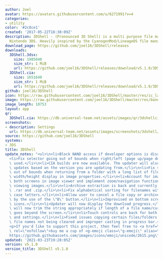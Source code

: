 ```yaml
---
author: Joel
avatar: https://avatars.githubusercontent.com/u/6271991?v=4
categories:
- utility
color: '#2c8ce1'
created: '2017-05-22T18:38:09Z'
description: 3DShell - (Pronounced 3D Shell) is a multi purpose file manager for the
  Nintendo 3DS. Heavily inspired by the CyanogenMod/LineageOS file manager.
download_page: https://github.com/joel16/3DShell/releases
downloads:
  3DShell.3dsx:
    size: 1985040
    size_str: 1 MiB
    url: https://github.com/joel16/3DShell/releases/download/v5.1.0/3DShell.3dsx
  3DShell.cia:
    size: 1651648
    size_str: 1 MiB
    url: https://github.com/joel16/3DShell/releases/download/v5.1.0/3DShell.cia
github: joel16/3DShell
icon: https://raw.githubusercontent.com/joel16/3DShell/master/res/ic_launcher_filemanager.png
image: https://raw.githubusercontent.com/joel16/3DShell/master/res/banner.png
image_length: 10753
layout: app
qr:
  3DShell.cia: https://db.universal-team.net/assets/images/qr/3dshellcia.png
screenshots:
- description: Settings
  url: https://db.universal-team.net/assets/images/screenshots/3dshell/settings.png
source: https://github.com/joel16/3DShell
systems:
- 3DS
title: 3DShell
update_notes: "<ul>\n<li>Block NAND access if developer options is disabled.</li>\n\
  <li>Fix selector going out of bounds when right/left (page up/page down) key is\
  \ used.</li>\n<li>CIA builds are now available. The updater will also download/install\
  \ updates based on the version you are updating from.</li>\n<li>Fix selector going\
  \ out of bounds when returning from a folder with a long list of files.</li>\n<li>Fix\
  \ width/height display in image properties.</li>\n<li>Account for images that fit\
  \ both screens in image viewer and implement zoom/navigation functionalities when\
  \ viewing images.</li>\n<li>Archive extraction is back and currently supports .7z,\
  \ .rar and .zip.</li>\n<li>Fix alphabetical sorting for filenames with different\
  \ case letters.</li>\n<li>Allow user to cancel a file copy or archive extraction\
  \ by the use of the \"B\" button.</li>\n<li>Improvised on bottom screen status bar\
  \ icons.</li>\n<li>Updater will now display the download progress.</li>\n<li>GUI\
  \ will now trim the string appropriately if length of a file name/current directory\
  \ goes beyond the screen.</li>\n<li>Touch controls are back for both file options\
  \ and settings.</li>\n<li>Fixed issues copying certain files/folders due to the\
  \ file names not being cleared and improper casting in progress bar.</li>\n</ul>\n\
  <p>If you'd like to support this project, then feel free to <a href=\"https://www.paypal.me/Joel16IA\"\
  \ rel=\"nofollow\">buy me a cup of <g-emoji class=\"g-emoji\" alias=\"coffee\" fallback-src=\"\
  https://github.githubassets.com/images/icons/emoji/unicode/2615.png\">\u2615</g-emoji></a>.</p>"
updated: '2021-03-23T19:28:05Z'
version: v5.1.0
version_title: 3DShell v5.1.0
---
```

